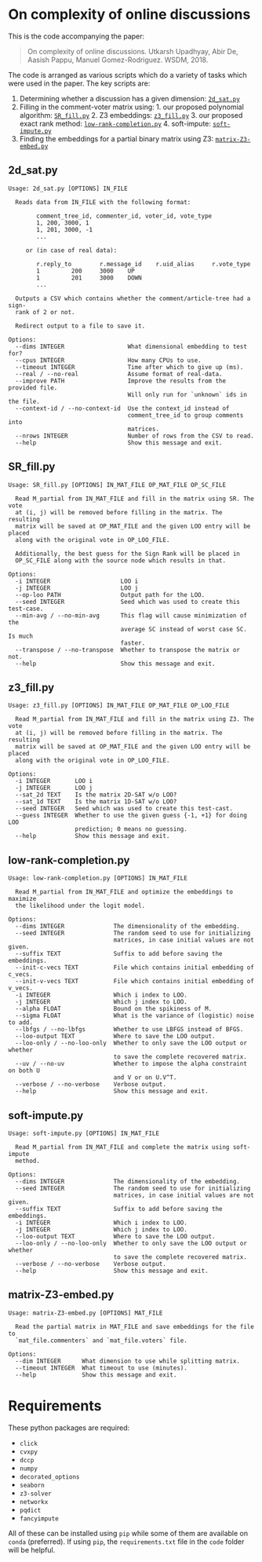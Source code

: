 # On complexity of online discussions

This is the code accompanying the paper:

> On complexity of online discussions. Utkarsh Upadhyay, Abir De, Aasish Pappu, Manuel Gomez-Rodriguez. WSDM, 2018.

The code is arranged as various scripts which do a variety of tasks which were used in the paper.
The key scripts are:

  1. Determining whether a discussion has a given dimension: [`2d_sat.py`](#2d_sat.py)
  2. Filling in the comment-voter matrix using:
    1. our proposed polynomial algorithm: [`SR_fill.py`](#SR_fill.py)
    2. Z3 embeddings: [`z3_fill.py`](#z3_fill.py)
    3. our proposed exact rank method: [`low-rank-completion.py`](#low-rank-completion.py)
    4. soft-impute: [`soft-impute.py`](#soft-impute.py)
  3. Finding the embeddings for a partial binary matrix using Z3: [`matrix-Z3-embed.py`](#matrix-Z3-embed.py)

## 2d_sat.py

    Usage: 2d_sat.py [OPTIONS] IN_FILE

      Reads data from IN_FILE with the following format:

            comment_tree_id, commenter_id, voter_id, vote_type
            1, 200, 3000, 1
            1, 201, 3000, -1
            ...

         or (in case of real data):

            r.reply_to        r.message_id    r.uid_alias     r.vote_type
            1         200     3000    UP
            1         201     3000    DOWN
            ...

      Outputs a CSV which contains whether the comment/article-tree had a sign-
      rank of 2 or not.

      Redirect output to a file to save it.

    Options:
      --dims INTEGER                  What dimensional embedding to test for?
      --cpus INTEGER                  How many CPUs to use.
      --timeout INTEGER               Time after which to give up (ms).
      --real / --no-real              Assume format of real-data.
      --improve PATH                  Improve the results from the provided file.
                                      Will only run for `unknown` ids in the file.
      --context-id / --no-context-id  Use the context_id instead of
                                      comment_tree_id to group comments into
                                      matrices.
      --nrows INTEGER                 Number of rows from the CSV to read.
      --help                          Show this message and exit.


## SR_fill.py

    Usage: SR_fill.py [OPTIONS] IN_MAT_FILE OP_MAT_FILE OP_SC_FILE

      Read M_partial from IN_MAT_FILE and fill in the matrix using SR. The vote
      at (i, j) will be removed before filling in the matrix. The resulting
      matrix will be saved at OP_MAT_FILE and the given LOO entry will be placed
      along with the original vote in OP_LOO_FILE.

      Additionally, the best guess for the Sign Rank will be placed in
      OP_SC_FILE along with the source node which results in that.

    Options:
      -i INTEGER                    LOO i
      -j INTEGER                    LOO j
      --op-loo PATH                 Output path for the LOO.
      --seed INTEGER                Seed which was used to create this test-case.
      --min-avg / --no-min-avg      This flag will cause minimization of the
                                    average SC instead of worst case SC. Is much
                                    faster.
      --transpose / --no-transpose  Whether to transpose the matrix or not.
      --help                        Show this message and exit.


## z3_fill.py

    Usage: z3_fill.py [OPTIONS] IN_MAT_FILE OP_MAT_FILE OP_LOO_FILE

      Read M_partial from IN_MAT_FILE and fill in the matrix using Z3. The vote
      at (i, j) will be removed before filling in the matrix. The resulting
      matrix will be saved at OP_MAT_FILE and the given LOO entry will be placed
      along with the original vote in OP_LOO_FILE.

    Options:
      -i INTEGER       LOO i
      -j INTEGER       LOO j
      --sat_2d TEXT    Is the matrix 2D-SAT w/o LOO?
      --sat_1d TEXT    Is the matrix 1D-SAT w/o LOO?
      --seed INTEGER   Seed which was used to create this test-cast.
      --guess INTEGER  Whether to use the given guess {-1, +1} for doing LOO
                       prediction; 0 means no guessing.
      --help           Show this message and exit.

## low-rank-completion.py

    Usage: low-rank-completion.py [OPTIONS] IN_MAT_FILE

      Read M_partial from IN_MAT_FILE and optimize the embeddings to maximize
      the likelihood under the logit model.

    Options:
      --dims INTEGER              The dimensionality of the embedding.
      --seed INTEGER              The random seed to use for initializing
                                  matrices, in case initial values are not given.
      --suffix TEXT               Suffix to add before saving the embeddings.
      --init-c-vecs TEXT          File which contains initial embedding of c_vecs.
      --init-v-vecs TEXT          File which contains initial embedding of v_vecs.
      -i INTEGER                  Which i index to LOO.
      -j INTEGER                  Which j index to LOO.
      --alpha FLOAT               Bound on the spikiness of M.
      --sigma FLOAT               What is the variance of (logistic) noise to add.
      --lbfgs / --no-lbfgs        Whether to use LBFGS instead of BFGS.
      --loo-output TEXT           Where to save the LOO output.
      --loo-only / --no-loo-only  Whether to only save the LOO output or whether
                                  to save the complete recovered matrix.
      --uv / --no-uv              Whether to impose the alpha constraint on both U
                                  and V or on U.V^T.
      --verbose / --no-verbose    Verbose output.
      --help                      Show this message and exit.

## soft-impute.py

    Usage: soft-impute.py [OPTIONS] IN_MAT_FILE

      Read M_partial from IN_MAT_FILE and complete the matrix using soft-impute
      method.

    Options:
      --dims INTEGER              The dimensionality of the embedding.
      --seed INTEGER              The random seed to use for initializing
                                  matrices, in case initial values are not given.
      --suffix TEXT               Suffix to add before saving the embeddings.
      -i INTEGER                  Which i index to LOO.
      -j INTEGER                  Which j index to LOO.
      --loo-output TEXT           Where to save the LOO output.
      --loo-only / --no-loo-only  Whether to only save the LOO output or whether
                                  to save the complete recovered matrix.
      --verbose / --no-verbose    Verbose output.
      --help                      Show this message and exit.

## matrix-Z3-embed.py

    Usage: matrix-Z3-embed.py [OPTIONS] MAT_FILE

      Read the partial matrix in MAT_FILE and save embeddings for the file to
      `mat_file.commenters` and `mat_file.voters` file.

    Options:
      --dim INTEGER      What dimension to use while splitting matrix.
      --timeout INTEGER  What timeout to use (minutes).
      --help             Show this message and exit.


# Requirements

These python packages are required:

  - `click`
  - `cvxpy`
  - `dccp `
  - `numpy`
  - `decorated_options`
  - `seaborn`
  - `z3-solver`
  - `networkx`
  - `pqdict`
  - `fancyimpute`

All of these can be installed using `pip` while some of them are available on
`conda` (preferred). If using `pip`, the `requirements.txt` file in the `code`
folder will be helpful.
